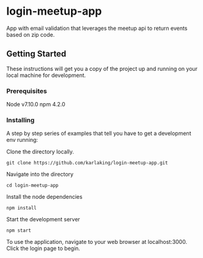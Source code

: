 # login-meetup-app

App with email validation that leverages the meetup api to return events based on zip code.

## Getting Started

These instructions will get you a copy of the project up and running on your local machine for development.

### Prerequisites

Node v7.10.0
npm 4.2.0

### Installing

A step by step series of examples that tell you have to get a development env running:

Clone the directory locally. 

```
git clone https://github.com/karlaking/login-meetup-app.git
```

Navigate into the directory

```
cd login-meetup-app
```

Install the node dependencies

```
npm install
```

Start the development server

```
npm start
```

To use the application, navigate to your web browser at localhost:3000. Click the login page to begin. 

